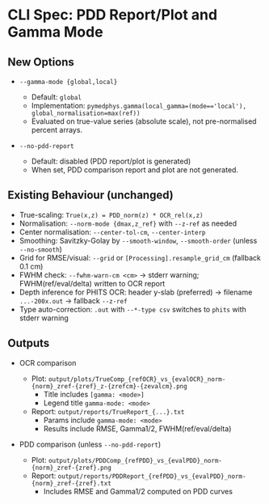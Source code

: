 # CLI Spec: PDD Report/Plot and Gamma Mode

## New Options
- `--gamma-mode {global,local}`
  - Default: `global`
  - Implementation: `pymedphys.gamma(local_gamma=(mode=='local'), global_normalisation=max(ref))`
  - Evaluated on true-value series (absolute scale), not pre-normalised percent arrays.

- `--no-pdd-report`
  - Default: disabled (PDD report/plot is generated)
  - When set, PDD comparison report and plot are not generated.

## Existing Behaviour (unchanged)
- True-scaling: `True(x,z) = PDD_norm(z) * OCR_rel(x,z)`
- Normalisation: `--norm-mode {dmax,z_ref}` with `--z-ref` as needed
- Center normalisation: `--center-tol-cm`, `--center-interp`
- Smoothing: Savitzky-Golay by `--smooth-window`, `--smooth-order` (unless `--no-smooth`)
- Grid for RMSE/visual: `--grid` or `[Processing].resample_grid_cm` (fallback 0.1 cm)
- FWHM check: `--fwhm-warn-cm <cm>` -> stderr warning; FWHM(ref/eval/delta) written to OCR report
- Depth inference for PHITS OCR: header y-slab (preferred) → filename `...-200x.out` → fallback `--z-ref`
- Type auto-correction: `.out` with `--*-type csv` switches to `phits` with stderr warning

## Outputs
- OCR comparison
  - Plot: `output/plots/TrueComp_{refOCR}_vs_{evalOCR}_norm-{norm}_zref-{zref}_z-{zrefcm}-{zevalcm}.png`
    - Title includes `[gamma: <mode>]`
    - Legend title `gamma-mode: <mode>`
  - Report: `output/reports/TrueReport_{...}.txt`
    - Params include `gamma-mode: <mode>`
    - Results include RMSE, Gamma1/2, FWHM(ref/eval/delta)

- PDD comparison (unless `--no-pdd-report`)
  - Plot: `output/plots/PDDComp_{refPDD}_vs_{evalPDD}_norm-{norm}_zref-{zref}.png`
  - Report: `output/reports/PDDReport_{refPDD}_vs_{evalPDD}_norm-{norm}_zref-{zref}.txt`
    - Includes RMSE and Gamma1/2 computed on PDD curves

